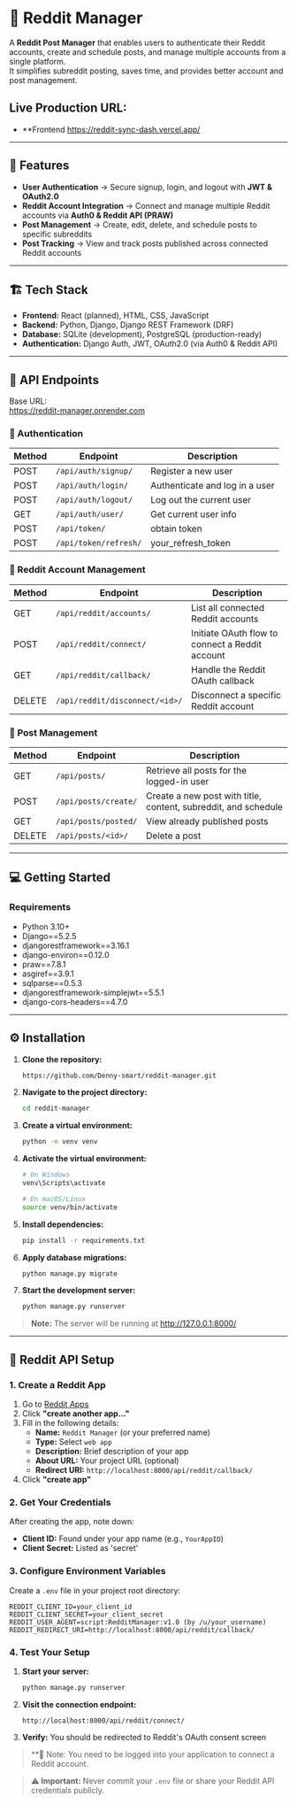 # 📌 Reddit Manager

A **Reddit Post Manager** that enables users to authenticate their Reddit accounts, create and schedule posts, and manage multiple accounts from a single platform.  
It simplifies subreddit posting, saves time, and provides better account and post management. 

## Live Production URL:

- **Frontend
https://reddit-sync-dash.vercel.app/



---

## 🌟 Features

- **User Authentication** → Secure signup, login, and logout with **JWT & OAuth2.0**  
- **Reddit Account Integration** → Connect and manage multiple Reddit accounts via **Auth0 & Reddit API (PRAW)**  
- **Post Management** → Create, edit, delete, and schedule posts to specific subreddits  
- **Post Tracking** → View and track posts published across connected Reddit accounts  

---

## 🏗️ Tech Stack

- **Frontend:** React (planned), HTML, CSS, JavaScript  
- **Backend:** Python, Django, Django REST Framework (DRF)  
- **Database:** SQLite (development), PostgreSQL (production-ready)  
- **Authentication:** Django Auth, JWT, OAuth2.0 (via Auth0 & Reddit API)  

---

## 🔗 API Endpoints

Base URL:  
https://reddit-manager.onrender.com

### 🔑 Authentication
| Method | Endpoint | Description |
|--------|----------|-------------|
| POST   | `/api/auth/signup/` | Register a new user |
| POST   | `/api/auth/login/` | Authenticate and log in a user |
| POST   | `/api/auth/logout/` | Log out the current user |
| GET    | `/api/auth/user/` | Get current user info |
| POST   | `/api/token/` | obtain token |
| POST   | `/api/token/refresh/` | your_refresh_token |

### 🦊 Reddit Account Management
| Method | Endpoint | Description |
|--------|----------|-------------|
| GET    | `/api/reddit/accounts/` | List all connected Reddit accounts |
| POST   | `/api/reddit/connect/` | Initiate OAuth flow to connect a Reddit account |
| GET    | `/api/reddit/callback/` | Handle the Reddit OAuth callback |
| DELETE | `/api/reddit/disconnect/<id>/` | Disconnect a specific Reddit account |

### 📝 Post Management
| Method | Endpoint | Description |
|--------|----------|-------------|
| GET    | `/api/posts/` | Retrieve all posts for the logged-in user |
| POST   | `/api/posts/create/` | Create a new post with title, content, subreddit, and schedule |
| GET    | `/api/posts/posted/` | View already published posts |
| DELETE | `/api/posts/<id>/` | Delete a post |

---

## 💻 Getting Started
### Requirements

- Python 3.10+
- Django==5.2.5
- djangorestframework==3.16.1
- django-environ==0.12.0
- praw==7.8.1
- asgiref==3.9.1
- sqlparse==0.5.3
- djangorestframework-simplejwt==5.5.1
- django-cors-headers==4.7.0

---

## ⚙️ Installation

1. **Clone the repository:**
   ```bash
   https://github.com/Denny-smart/reddit-manager.git
   ```

2. **Navigate to the project directory:**
   ```bash
   cd reddit-manager
   ```

3. **Create a virtual environment:**
   ```bash
   python -m venv venv
   ```

4. **Activate the virtual environment:**
   ```bash
   # On Windows
   venv\Scripts\activate
   
   # On macOS/Linux
   source venv/bin/activate
   ```

5. **Install dependencies:**
   ```bash
   pip install -r requirements.txt
   ```

6. **Apply database migrations:**
   ```bash
   python manage.py migrate
   ```

7. **Start the development server:**
   ```bash
   python manage.py runserver
   ```

> **Note:** The server will be running at http://127.0.0.1:8000/

---

## 🔑 Reddit API Setup

### 1. Create a Reddit App

1. Go to [Reddit Apps](https://www.reddit.com/prefs/apps)
2. Click **"create another app..."**
3. Fill in the following details:
   - **Name:** `Reddit Manager` (or your preferred name)
   - **Type:** Select `web app`
   - **Description:** Brief description of your app
   - **About URL:** Your project URL (optional)
   - **Redirect URI:** `http://localhost:8000/api/reddit/callback/`
4. Click **"create app"**

### 2. Get Your Credentials

After creating the app, note down:
- **Client ID:** Found under your app name (e.g., `YourAppID`)
- **Client Secret:** Listed as 'secret'

### 3. Configure Environment Variables

Create a `.env` file in your project root directory:

```env
REDDIT_CLIENT_ID=your_client_id
REDDIT_CLIENT_SECRET=your_client_secret
REDDIT_USER_AGENT=script:RedditManager:v1.0 (by /u/your_username)
REDDIT_REDIRECT_URI=http://localhost:8000/api/reddit/callback/
```

### 4. Test Your Setup

1. **Start your server:**
   ```bash
   python manage.py runserver
   ```

2. **Visit the connection endpoint:**
   ```
   http://localhost:8000/api/reddit/connect/
   ```

3. **Verify:** You should be redirected to Reddit's OAuth consent screen
   

> **📝 Note: You need to be logged into your application to connect a Reddit account.

> **⚠️ Important:** Never commit your `.env` file or share your Reddit API credentials publicly.
